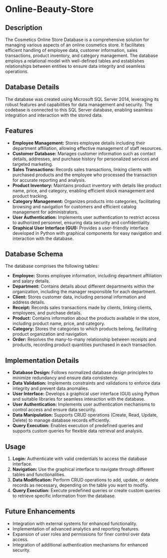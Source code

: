 # Online-Beauty-Store

## Description

The Cosmetics Online Store Database is a comprehensive solution for managing various aspects of an online cosmetics store. It facilitates efficient handling of employee data, customer information, sales transactions, product inventory, and category management. The database employs a relational model with well-defined tables and establishes relationships between entities to ensure data integrity and seamless operations.

## Database Details

The database was created using Microsoft SQL Server 2014, leveraging its robust features and capabilities for data management and security. The codebase is connected to this SQL Server database, enabling seamless integration and interaction with the stored data.


## Features

- **Employee Management:** Stores employee details including their department affiliation, allowing effective management of staff resources.
- **Customer Database:** Manages customer information such as contact details, addresses, and purchase history for personalized services and targeted marketing.
- **Sales Transactions:** Records sales transactions, linking clients with purchased products and the employee who processed the transaction for accurate reporting and analysis.
- **Product Inventory:** Maintains product inventory with details like product name, price, and category, enabling efficient stock management and product tracking.
- **Category Management:** Organizes products into categories, facilitating browsing and navigation for customers and efficient catalog management for administrators.
- **User Authentication:** Implements user authentication to restrict access to authorized personnel, ensuring data security and confidentiality.
- **Graphical User Interface (GUI):** Provides a user-friendly interface developed in Python with graphical components for easy navigation and interaction with the database.


## Database Schema

The database comprises the following tables:

- **Employee:** Stores employee information, including department affiliation and salary details. 
- **Department:** Contains details about different departments within the organization, including the manager responsible for each department. 
- **Client:** Stores customer data, including personal information and address details. 
- **Receipt:** Records sales transactions made by clients, linking clients, employees, and purchase details. 
- **Product:** Contains information about the products available in the store, including product name, price, and category. 
- **Category:** Stores the categories to which products belong, facilitating product organization and navigation. 
- **Order:** Resolves the many-to-many relationship between receipts and products, recording product quantities purchased in each transaction. 

## Implementation Details

- **Database Design:** Follows normalized database design principles to minimize redundancy and ensure data consistency.
- **Data Validation:** Implements constraints and validations to enforce data integrity and prevent data anomalies.
- **User Interface:** Develops a graphical user interface (GUI) using Python and suitable libraries for seamless interaction with the database.
- **User Authentication:** Implements user authentication mechanisms to control access and ensure data security.
- **Data Manipulation:** Supports CRUD operations (Create, Read, Update, Delete) to manage database records efficiently.
- **Query Execution:** Enables execution of predefined queries and supports custom queries for flexible data retrieval and analysis.

## Usage

1. **Login:** Authenticate with valid credentials to access the database interface.
2. **Navigation:** Use the graphical interface to navigate through different tables and functionalities.
3. **Data Modification:** Perform CRUD operations to add, update, or delete records as necessary, depending on the table you want to modfiy.
4. **Query Execution:** Execute predefined queries or create custom queries to retrieve specific information from the database.

## Future Enhancements

- Integration with external systems for enhanced functionality.
- Implementation of advanced analytics and reporting features.
- Expansion of user roles and permissions for finer control over data access.
- Integration of additional authentication mechanisms for enhanced security.
